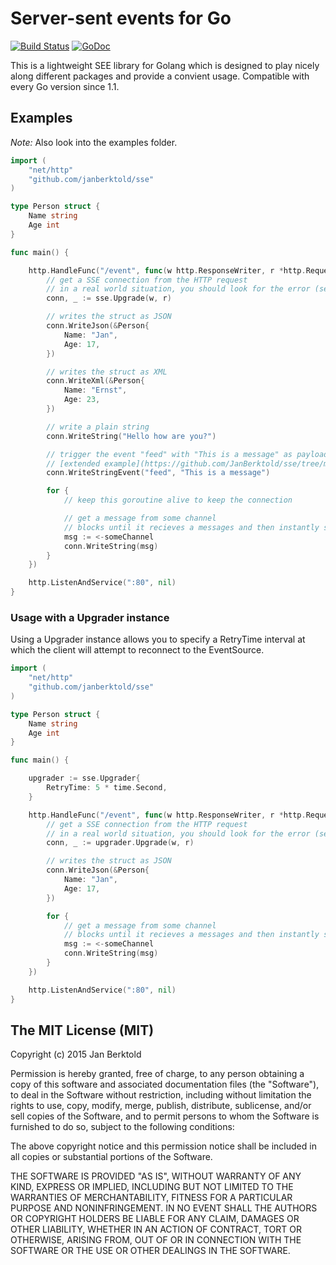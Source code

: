 # Server-sent events for Go
[![Build Status](https://travis-ci.org/JanBerktold/sse.svg)](https://travis-ci.org/JanBerktold/sse) [![GoDoc](https://godoc.org/github.com/JanBerktold/sse?status.svg)](https://godoc.org/github.com/JanBerktold/sse)

This is a lightweight SEE library for Golang which is designed to play nicely along different packages and provide a convient usage. Compatible with every Go version since 1.1.

## Examples

*Note:* Also look into the examples folder.

```go
import (
	"net/http"
	"github.com/janberktold/sse"
)

type Person struct {
	Name string
	Age int
}

func main() {

	http.HandleFunc("/event", func(w http.ResponseWriter, r *http.Request) {
		// get a SSE connection from the HTTP request
		// in a real world situation, you should look for the error (second return value)
		conn, _ := sse.Upgrade(w, r)

		// writes the struct as JSON
		conn.WriteJson(&Person{
			Name: "Jan",
			Age: 17,
		})

		// writes the struct as XML
		conn.WriteXml(&Person{
			Name: "Ernst",
			Age: 23,
		})

		// write a plain string
		conn.WriteString("Hello how are you?")

		// trigger the event "feed" with "This is a message" as payload
		// [extended example](https://github.com/JanBerktold/sse/tree/master/examples/events)
		conn.WriteStringEvent("feed", "This is a message")

		for {
			// keep this goroutine alive to keep the connection

			// get a message from some channel
			// blocks until it recieves a messages and then instantly sends it to the client
			msg := <-someChannel
			conn.WriteString(msg)
		}
	})

	http.ListenAndService(":80", nil)
}

```

### Usage with a Upgrader instance

Using a Upgrader instance allows you to specify a RetryTime interval at which the client will attempt to reconnect to the EventSource.

```go
import (
	"net/http"
	"github.com/janberktold/sse"
)

type Person struct {
	Name string
	Age int
}

func main() {

	upgrader := sse.Upgrader{
		RetryTime: 5 * time.Second,
	}

	http.HandleFunc("/event", func(w http.ResponseWriter, r *http.Request) {
		// get a SSE connection from the HTTP request
		// in a real world situation, you should look for the error (second return value)
		conn, _ := upgrader.Upgrade(w, r)

		// writes the struct as JSON
		conn.WriteJson(&Person{
			Name: "Jan",
			Age: 17,
		})

		for {
			// get a message from some channel
			// blocks until it recieves a messages and then instantly sends it to the client
			msg := <-someChannel
			conn.WriteString(msg)
		}
	})

	http.ListenAndService(":80", nil)
}

```


## The MIT License (MIT)

Copyright (c) 2015 Jan Berktold

Permission is hereby granted, free of charge, to any person obtaining a copy
of this software and associated documentation files (the "Software"), to deal
in the Software without restriction, including without limitation the rights
to use, copy, modify, merge, publish, distribute, sublicense, and/or sell
copies of the Software, and to permit persons to whom the Software is
furnished to do so, subject to the following conditions:

The above copyright notice and this permission notice shall be included in
all copies or substantial portions of the Software.

THE SOFTWARE IS PROVIDED "AS IS", WITHOUT WARRANTY OF ANY KIND, EXPRESS OR
IMPLIED, INCLUDING BUT NOT LIMITED TO THE WARRANTIES OF MERCHANTABILITY,
FITNESS FOR A PARTICULAR PURPOSE AND NONINFRINGEMENT. IN NO EVENT SHALL THE
AUTHORS OR COPYRIGHT HOLDERS BE LIABLE FOR ANY CLAIM, DAMAGES OR OTHER
LIABILITY, WHETHER IN AN ACTION OF CONTRACT, TORT OR OTHERWISE, ARISING FROM,
OUT OF OR IN CONNECTION WITH THE SOFTWARE OR THE USE OR OTHER DEALINGS IN
THE SOFTWARE.


